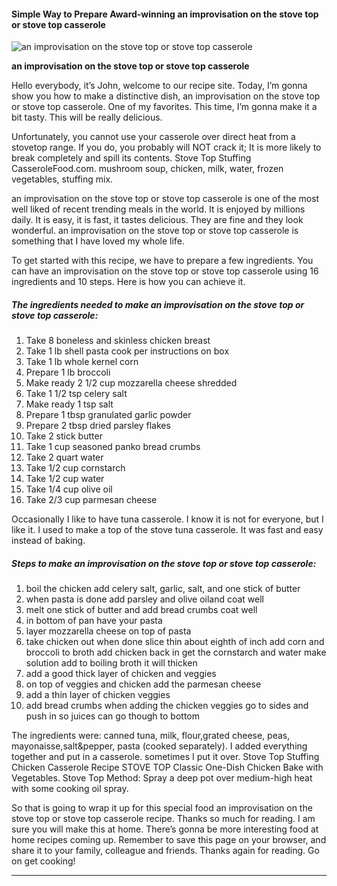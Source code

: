             

#### Simple Way to Prepare Award-winning an improvisation on the stove top or stove top casserole

![an improvisation on the stove top or stove top casserole](https://img-global.cpcdn.com/recipes/5519101401235456/751x532cq70/an-improvisation-on-the-stove-top-or-stove-top-casserole-recipe-main-photo.jpg)

**an improvisation on the stove top or stove top casserole**

Hello everybody, it’s John, welcome to our recipe site. Today, I’m gonna show you how to make a distinctive dish, an improvisation on the stove top or stove top casserole. One of my favorites. This time, I’m gonna make it a bit tasty. This will be really delicious.

Unfortunately, you cannot use your casserole over direct heat from a stovetop range. If you do, you probably will NOT crack it; It is more likely to break completely and spill its contents. Stove Top Stuffing CasseroleFood.com. mushroom soup, chicken, milk, water, frozen vegetables, stuffing mix.

an improvisation on the stove top or stove top casserole is one of the most well liked of recent trending meals in the world. It is enjoyed by millions daily. It is easy, it is fast, it tastes delicious. They are fine and they look wonderful. an improvisation on the stove top or stove top casserole is something that I have loved my whole life.

To get started with this recipe, we have to prepare a few ingredients. You can have an improvisation on the stove top or stove top casserole using 16 ingredients and 10 steps. Here is how you can achieve it.

##### The ingredients needed to make an improvisation on the stove top or stove top casserole:

1.  Take 8 boneless and skinless chicken breast
2.  Take 1 lb shell pasta cook per instructions on box
3.  Take 1 lb whole kernel corn
4.  Prepare 1 lb broccoli
5.  Make ready 2 1/2 cup mozzarella cheese shredded
6.  Take 1 1/2 tsp celery salt
7.  Make ready 1 tsp salt
8.  Prepare 1 tbsp granulated garlic powder
9.  Prepare 2 tbsp dried parsley flakes
10.  Take 2 stick butter
11.  Take 1 cup seasoned panko bread crumbs
12.  Take 2 quart water
13.  Take 1/2 cup cornstarch
14.  Take 1/2 cup water
15.  Take 1/4 cup olive oil
16.  Take 2/3 cup parmesan cheese

Occasionally I like to have tuna casserole. I know it is not for everyone, but I like it. I used to make a top of the stove tuna casserole. It was fast and easy instead of baking.

##### Steps to make an improvisation on the stove top or stove top casserole:

1.  boil the chicken add celery salt, garlic, salt, and one stick of butter
2.  when pasta is done add parsley and olive oiland coat well
3.  melt one stick of butter and add bread crumbs coat well
4.  in bottom of pan have your pasta
5.  layer mozzarella cheese on top of pasta
6.  take chicken out when done slice thin about eighth of inch add corn and broccoli to broth add chicken back in get the cornstarch and water make solution add to boiling broth it will thicken
7.  add a good thick layer of chicken and veggies
8.  on top of veggies and chicken add the parmesan cheese
9.  add a thin layer of chicken veggies
10.  add bread crumbs when adding the chicken veggies go to sides and push in so juices can go though to bottom

The ingredients were: canned tuna, milk, flour,grated cheese, peas, mayonaisse,salt&pepper, pasta (cooked separately). I added everything together and put in a casserole. sometimes I put it over. Stove Top Stuffing Chicken Casserole Recipe STOVE TOP Classic One-Dish Chicken Bake with Vegetables. Stove Top Method: Spray a deep pot over medium-high heat with some cooking oil spray.

So that is going to wrap it up for this special food an improvisation on the stove top or stove top casserole recipe. Thanks so much for reading. I am sure you will make this at home. There’s gonna be more interesting food at home recipes coming up. Remember to save this page on your browser, and share it to your family, colleague and friends. Thanks again for reading. Go on get cooking!

* * *
